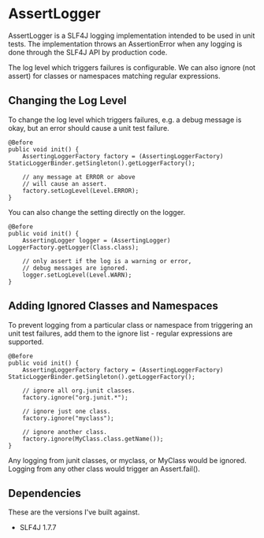 # AssertLogger 

AssertLogger is a SLF4J logging implementation intended to be used in unit tests. The implementation throws an AssertionError when any logging is done through the SLF4J API by production code. 

The log level which triggers failures is configurable. We can also ignore (not assert) for classes or namespaces matching regular expressions. 

## Changing the Log Level 

To change the log level which triggers failures, e.g. a debug message is okay, but an error should cause a unit test failure. 

    @Before
    public void init() {
        AssertingLoggerFactory factory = (AssertingLoggerFactory) StaticLoggerBinder.getSingleton().getLoggerFactory();

        // any message at ERROR or above 
        // will cause an assert.
        factory.setLogLevel(Level.ERROR);
    }

You can also change the setting directly on the logger. 

    @Before
    public void init() {
        AssertingLogger logger = (AssertingLogger) LoggerFactory.getLogger(Class.class);

        // only assert if the log is a warning or error,
        // debug messages are ignored.
        logger.setLogLevel(Level.WARN);
    }

## Adding Ignored Classes and Namespaces

To prevent logging from a particular class or namespace from triggering an unit test failures, add them to the ignore list - regular expressions are supported.

    @Before 
    public void init() {
        AssertingLoggerFactory factory = (AssertingLoggerFactory) StaticLoggerBinder.getSingleton().getLoggerFactory();

        // ignore all org.junit classes.
        factory.ignore("org.junit.*");

        // ignore just one class.
        factory.ignore("myclass");

        // ignore another class. 
        factory.ignore(MyClass.class.getName());
    }

Any logging from junit classes, or myclass, or MyClass would be ignored. Logging from any other class would trigger an Assert.fail(). 

## Dependencies 

These are the versions I've built against. 

- SLF4J 1.7.7
    
